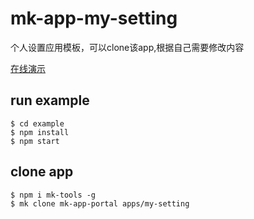 # mk-app-my-setting

个人设置应用模板，可以clone该app,根据自己需要修改内容

[在线演示](https://ziaochina.github.io/mk-app-my-setting/)

## run example

```
$ cd example
$ npm install
$ npm start
```

## clone app

```
$ npm i mk-tools -g
$ mk clone mk-app-portal apps/my-setting
```
